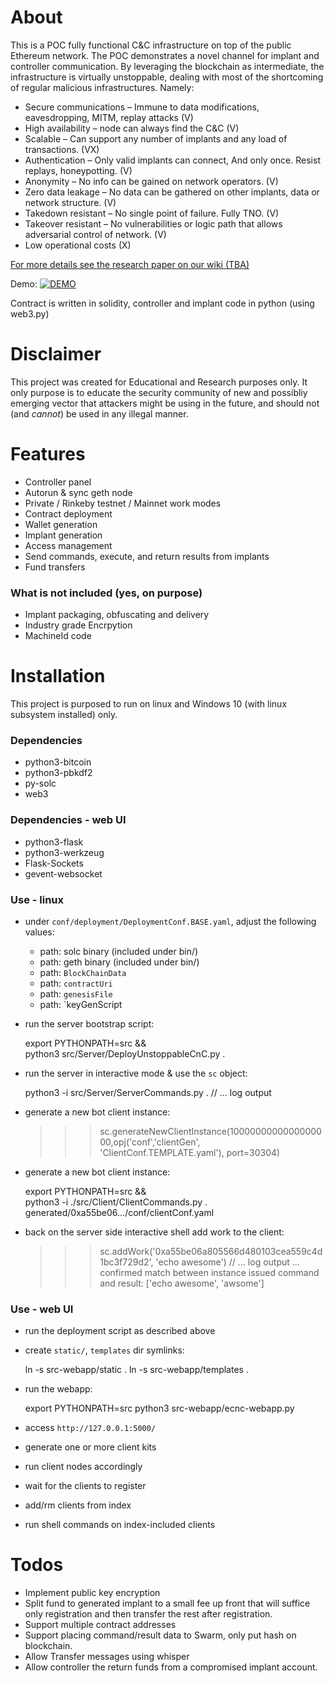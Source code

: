 # About
This is a POC fully functional C&C infrastructure on top of the public Ethereum network. The POC demonstrates a novel channel for implant and controller communication. By leveraging the blockchain as intermediate, the infrastructure is virtually unstoppable, dealing with most of the shortcoming of regular malicious infrastructures. Namely:
- Secure communications – Immune to data modifications, eavesdropping, MITM, replay attacks (V)
- High availability – node can always find the C&C (V)
- Scalable – Can support any number of implants and any load of transactions. (VX)
- Authentication – Only valid implants can connect, And only once. Resist replays, honeypotting. (V)
- Anonymity – No info can be gained on network operators. (V)
- Zero data leakage – No data can be gathered on other implants, data or network structure. (V)
- Takedown resistant – No single point of failure. Fully TNO. (V)
- Takeover resistant – No vulnerabilities or logic path that allows adversarial control of network. (V)
- Low operational costs (X)

[For more details see the research paper on our wiki (TBA)](https://github.com/platdrag/UnblockableChains.wiki.git)

Demo:
[![DEMO](https://img.youtube.com/vi/82BalW09F54/0.jpg)](https://www.youtube.com/watch?v=82BalW09F54)

Contract is written in solidity, controller and implant code in python (using web3.py)

# Disclaimer
This project was created for Educational and Research purposes only. It only purpose is to educate the security community of new and possibliy emerging vector that attackers might be using in the future, and should not (and *cannot*) be used in any illegal manner.

# Features
- Controller panel
- Autorun & sync geth node
- Private / Rinkeby testnet / Mainnet work modes
- Contract deployment
- Wallet generation
- Implant generation
- Access management
- Send commands, execute, and return results from implants
- Fund transfers

### What is not included (yes, on purpose)
- Implant packaging, obfuscating and delivery
- Industry grade Encrpytion
- MachineId code

#
#
# Installation
This project is purposed to run on linux and Windows 10 (with linux subsystem installed) only.

### Dependencies
- python3-bitcoin
- python3-pbkdf2
- py-solc
- web3

### Dependencies - web UI
- python3-flask
- python3-werkzeug
- Flask-Sockets
- gevent-websocket

### Use - linux
- under `conf/deployment/DeploymentConf.BASE.yaml`, adjust the following values:
    - path: solc binary (included under bin/)
    - path: geth binary (included under bin/)
    - path: `BlockChainData`
    - path: `contractUri`
    - path: `genesisFile`
    - path: `keyGenScript

- run the server bootstrap script:

    export PYTHONPATH=src && \
    python3 src/Server/DeployUnstoppableCnC.py .

- run the server in interactive mode & use the `sc` object:

    python3 -i src/Server/ServerCommands.py .
    // ... log output

- generate a new bot client instance:

    >>> sc.generateNewClientInstance(1000000000000000000,opj('conf','clientGen', 'ClientConf.TEMPLATE.yaml'), port=30304)

- generate a new bot client instance:

    export PYTHONPATH=src && \
    python3 -i ./src/Client/ClientCommands.py . generated/0xa55be06.../conf/clientConf.yaml

- back on the server side interactive shell add work to the client:

    >>> sc.addWork('0xa55be06a805566d480103cea559c4d1bc3f729d2', 'echo awesome')
    // ... log output
    ... confirmed match between instance issued command and result: ['echo awesome', 'awsome']


### Use - web UI
- run the deployment script as described above
- create `static/`, `templates` dir symlinks:

    ln -s src-webapp/static .
    ln -s src-webapp/templates .

- run the webapp:

    export PYTHONPATH=src
    python3 src-webapp/ecnc-webapp.py

- access `http://127.0.0.1:5000/`
- generate one or more client kits
- run client nodes accordingly
- wait for the clients to register
- add/rm clients from index
- run shell commands on index-included clients 


# Todos
- Implement public key encryption
- Split fund to generated implant to a small fee up front that will suffice only registration and then transfer the rest after registration.
- Support multiple contract addresses
- Support placing command/result data to Swarm, only put hash on blockchain. 
- Allow Transfer messages using whisper
- Allow controller the return funds from a compromised implant account.
